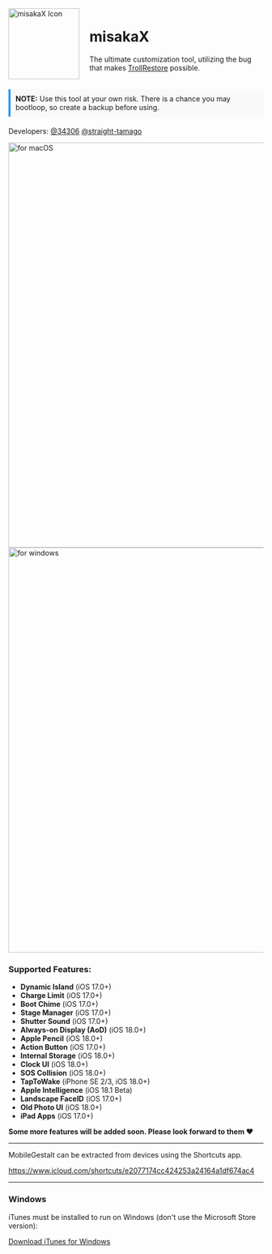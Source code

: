 <div style="display: flex; align-items: center;">
  <img align="left" height="140" src="https://github.com/user-attachments/assets/fc5f122a-22d3-44bf-b2b4-222774b7153f" alt="misakaX Icon" style="margin-right: 20px;">
  <div>
    <h1 align="left">misakaX</h1>
    <p>The ultimate customization tool, utilizing the bug that makes <a href="https://github.com/JJTech0130/TrollRestore">TrollRestore</a> possible.</p>
  </div>
</div>

<div style="background-color: #f9f9f9; border-left: 4px solid #2196F3; padding: 10px; margin: 20px 0;">
  <strong>NOTE:</strong> Use this tool at your own risk. There is a chance you may bootloop, so create a backup before using.
</div>

<p>Developers: 
  <a href="https://github.com/34306">@34306</a> 
  <a href="https://github.com/straight-tamago">@straight-tamago</a>
</p>

<img width="800" alt="for macOS" src="https://github.com/user-attachments/assets/9f7cc0a3-aefe-4f06-9076-26a6708bebda">
<img width="800" alt="for windows" src="https://github.com/user-attachments/assets/dab8b460-b166-45b6-b5d1-bbbcad1a7d86">

<h3>Supported Features:</h3>
<ul>
  <li><strong>Dynamic Island</strong> (iOS 17.0+)</li>
  <li><strong>Charge Limit</strong> (iOS 17.0+)</li>
  <li><strong>Boot Chime</strong> (iOS 17.0+)</li>
  <li><strong>Stage Manager</strong> (iOS 17.0+)</li>
  <li><strong>Shutter Sound</strong> (iOS 17.0+)</li>
  <li><strong>Always-on Display (AoD)</strong> (iOS 18.0+)</li>
  <li><strong>Apple Pencil</strong> (iOS 18.0+)</li>
  <li><strong>Action Button</strong> (iOS 17.0+)</li>
  <li><strong>Internal Storage</strong> (iOS 18.0+)</li>
  <li><strong>Clock UI</strong> (iOS 18.0+)</li>
  <li><strong>SOS Collision</strong> (iOS 18.0+)</li>
  <li><strong>TapToWake</strong> (iPhone SE 2/3, iOS 18.0+)</li>
  <li><strong>Apple Intelligence</strong> (iOS 18.1 Beta)</li>
  <li><strong>Landscape FaceID</strong> (iOS 17.0+)</li>
  <li><strong>Old Photo UI</strong> (iOS 18.0+)</li>
  <li><strong>iPad Apps</strong> (iOS 17.0+)</li>
</ul>

<p><strong>Some more features will be added soon. Please look forward to them ❤️</strong></p>

<hr>

<p>MobileGestalt can be extracted from devices using the Shortcuts app.</p>
<a href="https://www.icloud.com/shortcuts/e2077174cc424253a24164a1df674ac4">https://www.icloud.com/shortcuts/e2077174cc424253a24164a1df674ac4</a>

<hr>

<h3>Windows</h3>
<p>iTunes must be installed to run on Windows (don't use the Microsoft Store version):</p>
<a href="https://secure-appldnld.apple.com/itunes12/052-51516-20240506-351B8BFB-C5A7-4FD8-8262-60CD9FAA1464/iTunes64Setup.exe">Download iTunes for Windows</a>

